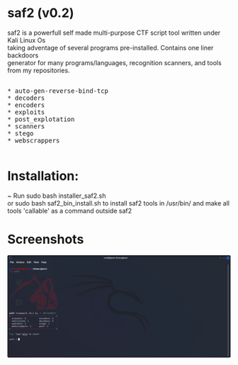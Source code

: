 # saf2 (v0.2)

saf2 is a powerfull self made multi-purpose CTF script tool written under Kali Linux Os  
taking adventage of several programs pre-installed. Contains one liner backdoors  
generator for many programs/languages, recognition scanners, and tools from my repositories.  

<pre>

* auto-gen-reverse-bind-tcp  
* decoders  
* encoders  
* exploits    
* post_explotation  
* scanners  
* stego  
* webscrappers  

</pre>

# Installation:  
~ Run sudo bash installer_saf2.sh  
or sudo bash saf2_bin_install.sh to install saf2 tools in /usr/bin/ and make all tools 'callable' as a command outside saf2  

# Screenshots

![alt text](https://github.com/abandonedship/saf2/blob/main/screenshots/screenshot1.png)  
